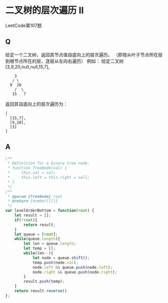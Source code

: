 # 二叉树的层次遍历 II
LeetCode第107题

## Q
给定一个二叉树，返回其节点值自底向上的层次遍历。 （即按从叶子节点所在层到根节点所在的层，逐层从左向右遍历）
例如：
给定二叉树 [3,9,20,null,null,15,7],
```
    3
   / \
  9  20
    /  \
   15   7
```
返回其自底向上的层次遍历为：
```
[
  [15,7],
  [9,20],
  [3]
]
```

## A
``` javascript
/**
 * Definition for a binary tree node.
 * function TreeNode(val) {
 *     this.val = val;
 *     this.left = this.right = null;
 * }
 */
/**
 * @param {TreeNode} root
 * @return {number[][]}
 */
var levelOrderBottom = function(root) {
    let result = [];
    if(!root){
        return result;
    }
    let queue = [root];
    while(queue.length){
        let len = queue.length;
        let temp = [];
        while(len--){
            let node = queue.shift();
            temp.push(node.val);
            node.left && queue.push(node.left);
            node.right && queue.push(node.right);
        }
        result.push(temp);
    }
    return result.reverse()
};
```